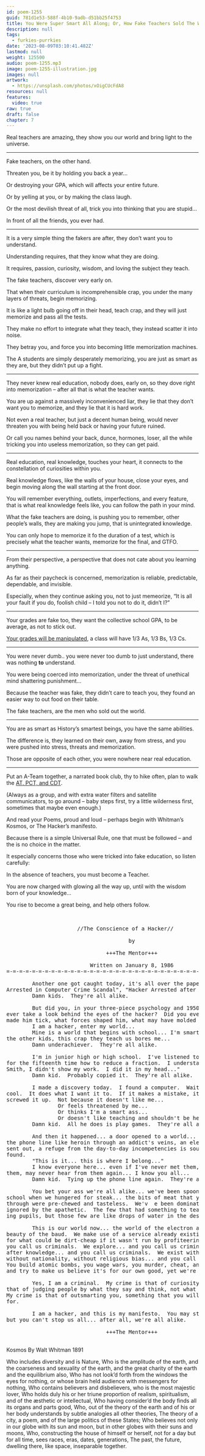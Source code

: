 ```yaml
---
id: poem-1255
guid: 781d1e53-588f-4b10-9adb-d51bb25f4753
title: You Were Super Smart All Along; Or, How Fake Teachers Sold The World
description: null
tags:
  - furkies-purrkies
date: '2023-08-09T03:10:41.482Z'
lastmod: null
weight: 125500
audio: poem-1255.mp3
image: poem-1255-illustration.jpg
images: null
artwork:
  - https://unsplash.com/photos/xOigCUcFdA8
resources: null
features:
  video: true
raw: true
draft: false
chapter: 7
---
```


Real teachers are amazing,
they show you our world and bring light to the universe.

---

Fake teachers,
on the other hand.

Threaten you,
be it by holding you back a year…

Or destroying your GPA,
which will affects your entire future.

Or by yelling at you,
or by making the class laugh.

Or the most devilish threat of all,
trick you into thinking that you are stupid…

In front of all the friends,
you ever had.

---

It is a very simple thing the fakers are after,
they don’t want you to understand.

Understanding requires,
that they know what they are doing.

It requires, passion, curiosity, wisdom,
and loving the subject they teach.

The fake teachers,
discover very early on.

That when their curriculum is incomprehensible crap,
you under the many layers of threats, begin memorizing.

It is like a light bulb going off in their head,
teach crap, and they will just memorize and pass all the tests.

They make no effort to integrate what they teach,
they instead scatter it into noise.

They betray you,
and force you into becoming little memorization machines.

The A students are simply desperately memorizing,
you are just as smart as they are, but they didn’t put up a fight.

---

They never knew real education, nobody does, early on,
so they dove right into memorization – after all that is what the teacher wants.

You are up against a massively inconvenienced liar,
they lie that they don’t want you to memorize, and they lie that it is hard work.

Not even a real teacher, but just a decent human being,
would never threaten you with being held back or having your future ruined.

Or call you names behind your back, dunce, hormones, loser,
all the while tricking you into useless memorization, so they can get paid.

---

Real education, real knowledge, touches your heart,
it connects to the constellation of curiosities within you.

Real knowledge flows, like the walls of your house,
close your eyes, and begin moving along the wall starting at the front door.

You will remember everything, outlets, imperfections, and every feature,
that is what real knowledge feels like, you can follow the path in your mind.

What the fake teachers are doing, is pushing you to remember,
other people’s walls, they are making you jump, that is unintegrated knowledge.

You can only hope to memorize it fo the duration of a test,
which is precisely what the teacher wants, memorize for the final, and GTFO.

---

From their perspective,
a perspective that does not cate about you learning anything.

As far as their paycheck is concerned,
memorization is reliable, predictable, dependable, and invisible.

Especially, when they continue asking you, not to just memeorize,
“It is all your fault if you do, foolish child – I told you not to do it, didn’t I?”

---

Your grades are fake too, they want the collective school GPA,
to be average, as not to stick out.

[Your grades will be manipulated][1],
a class will have 1/3 As, 1/3 Bs, 1/3 Cs.

---

You were never dumb.. you were never too dumb to just understand,
there was nothing __to__ understand.

You were being coerced into memorization,
under the threat of unethical mind shattering punishment…

Because the teacher was fake,
they didn’t care to teach you, they found an easier way to out food on their table.

The fake teachers,
are the men who sold out the world.

---

You are as smart as History’s smartest beings,
you have the same abilities.

The difference is, they learned on their own, away from stress,
and you were pushed into stress, threats and memorization.

Those are opposite of each other,
you were nowhere near real education.

---

Put an A-Team together, a narrated book club,
thy to hike often, plan to walk the [AT, PCT, and CDT][2].

(Always as a group, and with extra water filters and satellite communicators,
to go around – baby steps first, try a little wilderness first, sometimes that maybe even enough.)

And read your Poems,
proud and loud – perhaps begin with Whitman’s Kosmos, or The Hacker’s manifesto.

Because there is a simple Universal Rule,
one that must be followed – and the is no choice in the matter.

It especially concerns those who were tricked into fake education,
so listen carefully:

In the absence of teachers,
you must become a Teacher.

You are now charged with glowing all the way up,
until with the wisdom born of your knowledge…

You rise to become a great being,
and help others follow.

<pre>


                      //The Conscience of a Hacker//

                                      by

                               +++The Mentor+++

                          Written on January 8, 1986
=-=-=-=-=-=-=-=-=-=-=-=-=-=-=-=-=-=-=-=-=-=-=-=-=-=-=-=-=-=-=-=-=-=-=-=-=-=-=-=

        Another one got caught today, it's all over the papers.  "Teenager
Arrested in Computer Crime Scandal", "Hacker Arrested after Bank Tampering"...
        Damn kids.  They're all alike.

        But did you, in your three-piece psychology and 1950's technobrain,
ever take a look behind the eyes of the hacker?  Did you ever wonder what
made him tick, what forces shaped him, what may have molded him?
        I am a hacker, enter my world...
        Mine is a world that begins with school... I'm smarter than most of
the other kids, this crap they teach us bores me...
        Damn underachiever.  They're all alike.

        I'm in junior high or high school.  I've listened to teachers explain
for the fifteenth time how to reduce a fraction.  I understand it.  "No, Ms.
Smith, I didn't show my work.  I did it in my head..."
        Damn kid.  Probably copied it.  They're all alike.

        I made a discovery today.  I found a computer.  Wait a second, this is
cool.  It does what I want it to.  If it makes a mistake, it's because I
screwed it up.  Not because it doesn't like me...
                Or feels threatened by me...
                Or thinks I'm a smart ass...
                Or doesn't like teaching and shouldn't be here...
        Damn kid.  All he does is play games.  They're all alike.

        And then it happened... a door opened to a world... rushing through
the phone line like heroin through an addict's veins, an electronic pulse is
sent out, a refuge from the day-to-day incompetencies is sought... a board is
found.
        "This is it... this is where I belong..."
        I know everyone here... even if I've never met them, never talked to
them, may never hear from them again... I know you all...
        Damn kid.  Tying up the phone line again.  They're all alike...

        You bet your ass we're all alike... we've been spoon-fed baby food at
school when we hungered for steak... the bits of meat that you did let slip
through were pre-chewed and tasteless.  We'v  e been dominated by sadists, or
ignored by the apathetic.  The few that had something to teach found us will-
ing pupils, but those few are like drops of water in the desert.

        This is our world now... the world of the electron and the switch, the
beauty of the baud.  We make use of a service already existing without paying
for what could be dirt-cheap if it wasn't run by profiteering gluttons, and
you call us criminals.  We explore... and you call us criminals.  We seek
after knowledge... and you call us criminals.  We exist without skin color,
without nationality, without religious bias... and you call us criminals.
You build atomic bombs, you wage wars, you murder, cheat, and lie to us
and try to make us believe it's for our own good, yet we're the criminals.

        Yes, I am a criminal.  My crime is that of curiosity.  My crime is
that of judging people by what they say and think, not what they look like.
My crime is that of outsmarting you, something that you will never forgive me
for.

        I am a hacker, and this is my manifesto.  You may stop this individual,
but you can't stop us all... after all, we're all alike.

                               +++The Mentor+++

</pre>


Kosmos
By Walt Whitman
1891

Who includes diversity and is Nature,
Who is the amplitude of the earth, and the coarseness and sexuality of the earth, and the great charity of the earth and the equilibrium also,
Who has not look’d forth from the windows the eyes for nothing, or whose brain held audience with messengers for nothing,
Who contains believers and disbelievers, who is the most majestic lover,
Who holds duly his or her triune proportion of realism, spiritualism, and of the æsthetic or intellectual,
Who having consider’d the body finds all its organs and parts good,
Who, out of the theory of the earth and of his or her body understands by subtle analogies all other theories,
The theory of a city, a poem, and of the large politics of these States;
Who believes not only in our globe with its sun and moon, but in other globes with their suns and moons,
Who, constructing the house of himself or herself, not for a day but for all time, sees races, eras, dates, generations,
The past, the future, dwelling there, like space, inseparable together.

[1]: https://www.youtube.com/watch?v=DzSnvxejenY
[2]: https://www.youtube.com/watch?v=F9n1F1JupY8&pp=ygUQQVQsIFBDVCwgYW5kIENEVA%3D%3D
